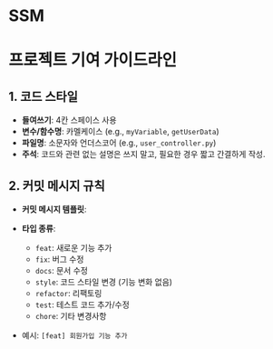 # SSM
# 프로젝트 기여 가이드라인

## 1. 코드 스타일
- **들여쓰기**: 4칸 스페이스 사용
- **변수/함수명**: 카멜케이스 (e.g., `myVariable`, `getUserData`)
- **파일명**: 소문자와 언더스코어 (e.g., `user_controller.py`)
- **주석**: 코드와 관련 없는 설명은 쓰지 말고, 필요한 경우 짧고 간결하게 작성.

## 2. 커밋 메시지 규칙
- **커밋 메시지 템플릿**:
- **타입 종류**:
  - `feat`: 새로운 기능 추가
  - `fix`: 버그 수정
  - `docs`: 문서 수정
  - `style`: 코드 스타일 변경 (기능 변화 없음)
  - `refactor`: 리팩토링
  - `test`: 테스트 코드 추가/수정
  - `chore`: 기타 변경사항
  
- 예시: `[feat] 회원가입 기능 추가`
